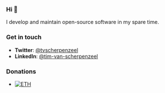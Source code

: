 ### Hi 👋

I develop and maintain open-source software in my spare time.

### Get in touch

- **Twitter**: [@tvscherpenzeel](https://twitter.com/tvscherpenzeel)
- **LinkedIn**: [@tim-van-scherpenzeel](https://www.linkedin.com/in/tim-van-scherpenzeel/)

### Donations

- [![ETH](https://img.shields.io/badge/ETH-0x20C2C0A820B2cB8f0a016EC35Bb9733bAfb5BD45-f5f5f5?logo=ethereum)](https://blockchain.com/eth/address/0x20C2C0A820B2cB8f0a016EC35Bb9733bAfb5BD45)
